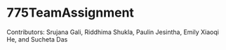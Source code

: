 # 775TeamAssignment
Contributors: Srujana Gali, Riddhima Shukla, Paulin Jesintha, Emily Xiaoqi He, and Sucheta Das
